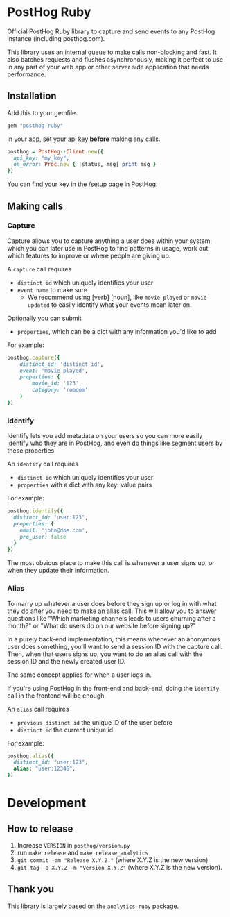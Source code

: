 # PostHog Ruby

Official PostHog Ruby library to capture and send events to any PostHog instance (including posthog.com).

This library uses an internal queue to make calls non-blocking and fast. It also batches requests and flushes asynchronously, making it perfect to use in any part of your web app or other server side application that needs performance.

## Installation 

Add this to your gemfile.

```ruby
gem "posthog-ruby"
```

In your app, set your api key **before** making any calls.

```ruby
posthog = PostHog::Client.new({
  api_key: "my_key",
  on_error: Proc.new { |status, msg| print msg }
})
```

You can find your key in the /setup page in PostHog.

## Making calls

### Capture

Capture allows you to capture anything a user does within your system, which you can later use in PostHog to find patterns in usage, work out which features to improve or where people are giving up.

A `capture` call requires
 - `distinct id` which uniquely identifies your user
 - `event name` to make sure 
   - We recommend using [verb] [noun], like `movie played` or `movie updated` to easily identify what your events mean later on.

Optionally you can submit
- `properties`, which can be a dict with any information you'd like to add

For example:
```ruby
posthog.capture({
    distinct_id: 'distinct id',
    event: 'movie played',
    properties: {
        movie_id: '123',
        category: 'romcom'
    }
})
```

### Identify
Identify lets you add metadata on your users so you can more easily identify who they are in PostHog, and even do things like segment users by these properties.

An `identify` call requires
- `distinct id` which uniquely identifies your user
- `properties` with a dict with any key: value pairs 

For example:
```ruby
posthog.identify({
  distinct_id: "user:123",
  properties: {
    email: 'john@doe.com',
    pro_user: false
  }
})
```

The most obvious place to make this call is whenever a user signs up, or when they update their information.

### Alias

To marry up whatever a user does before they sign up or log in with what they do after you need to make an alias call. This will allow you to answer questions like "Which marketing channels leads to users churning after a month?" or "What do users do on our website before signing up?"

In a purely back-end implementation, this means whenever an anonymous user does something, you'll want to send a session ID with the capture call. Then, when that users signs up, you want to do an alias call with the session ID and the newly created user ID.

The same concept applies for when a user logs in.

If you're using PostHog in the front-end and back-end, doing the `identify` call in the frontend will be enough.

An `alias` call requires
- `previous distinct id` the unique ID of the user before
- `distinct id` the current unique id

For example:
```ruby
posthog.alias({
  distinct_id: "user:123",
  alias: "user:12345",
})
```


# Development

## How to release
1. Increase `VERSION` in `posthog/version.py`
2. run `make release` and `make release_analytics`
3. `git commit -am "Release X.Y.Z."` (where X.Y.Z is the new version)
4. `git tag -a X.Y.Z -m "Version X.Y.Z"` (where X.Y.Z is the new version).

## Thank you

This library is largely based on the `analytics-ruby` package.